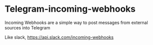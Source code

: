# Telegram-incoming-webhooks

Incoming Webhooks are a simple way to post messages from external sources into Telegram 

Like slack, https://api.slack.com/incoming-webhooks
 